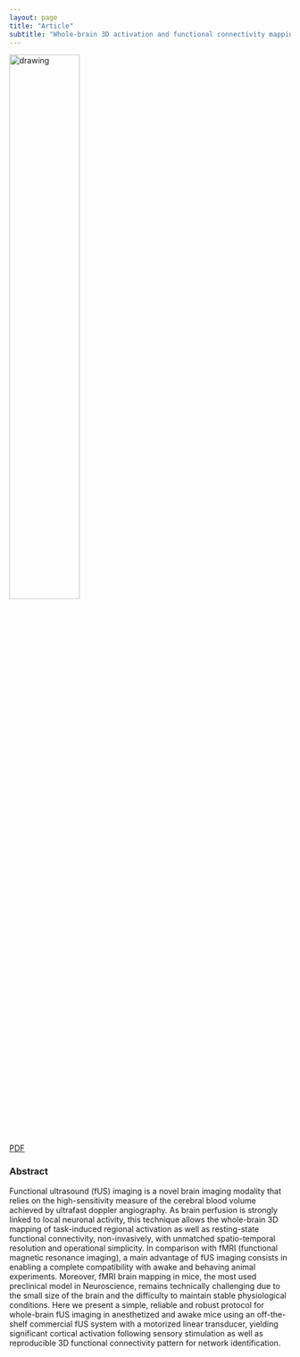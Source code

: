 ```yaml
---
layout: page
title: "Article"
subtitle: "Whole-brain 3D activation and functional connectivity mapping in mice using transcranial functional ultrasound imaging"
---
```


<img src="https://JCMariani.github.io/assets/img/2021_Bertolo_whole-brain.png" alt="drawing" width="50%" class="center"/>

<div class="center">
<a href="https://app.jove.com/pdf/62267/wholebrain-3d-activation-and-functional-connectivity-mapping-in-mice-using-transcranial-functional-ultrasound-imaging">
PDF
</a>
</div>

### Abstract

Functional ultrasound (fUS) imaging is a novel brain imaging modality that relies on the high-sensitivity measure of the cerebral blood volume achieved by ultrafast doppler angiography. As brain perfusion is strongly linked to local neuronal activity, this technique allows the whole-brain 3D mapping of task-induced regional activation as well as resting-state functional connectivity, non-invasively, with unmatched spatio-temporal resolution and operational simplicity. In comparison with fMRI (functional magnetic resonance imaging), a main advantage of fUS imaging consists in enabling a complete compatibility with awake and behaving animal experiments. Moreover, fMRI brain mapping in mice, the most used preclinical model in Neuroscience, remains technically challenging due to the small size of the brain and the difficulty to maintain stable physiological conditions. Here we present a simple, reliable and robust protocol for whole-brain fUS imaging in anesthetized and awake mice using an off-the-shelf commercial fUS system with a motorized linear transducer, yielding significant cortical activation following sensory stimulation as well as reproducible 3D functional connectivity pattern for network identification.
